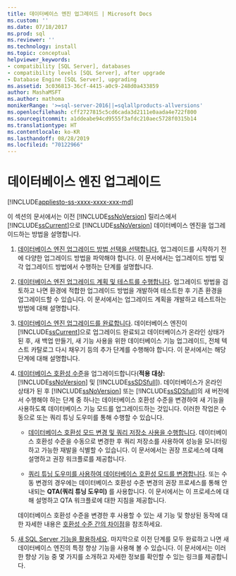 ```yaml
---
title: 데이터베이스 엔진 업그레이드 | Microsoft Docs
ms.custom: ''
ms.date: 07/18/2017
ms.prod: sql
ms.reviewer: ''
ms.technology: install
ms.topic: conceptual
helpviewer_keywords:
- compatibility [SQL Server], databases
- compatibility levels [SQL Server], after upgrade
- Database Engine [SQL Server], upgrading
ms.assetid: 3c036813-36cf-4415-a0c9-248d0a433859
author: MashaMSFT
ms.author: mathoma
monikerRange: '>=sql-server-2016||=sqlallproducts-allversions'
ms.openlocfilehash: cff2727815c5cd6cada3d2111e0aada4e722f800
ms.sourcegitcommit: a1ddeabe94cd9555f3afdc210aec5728f0315b14
ms.translationtype: HT
ms.contentlocale: ko-KR
ms.lasthandoff: 08/28/2019
ms.locfileid: "70122966"
---
```

# <a name="upgrade-database-engine"></a>데이터베이스 엔진 업그레이드

[!INCLUDE[appliesto-ss-xxxx-xxxx-xxx-md](../../includes/appliesto-ss-xxxx-xxxx-xxx-md.md)]
  
  이 섹션의 문서에서는 이전 [!INCLUDE[ssNoVersion](../../includes/ssnoversion-md.md)] 릴리스에서 [!INCLUDE[ssCurrent](../../includes/sscurrent-md.md)]으로 [!INCLUDE[ssNoVersion](../../includes/ssnoversion-md.md)] 데이터베이스 엔진을 업그레이드하는 방법을 설명합니다.  
  
1.  [데이터베이스 엔진 업그레이드 방법 선택을 선택합니다](../../database-engine/install-windows/choose-a-database-engine-upgrade-method.md), 업그레이드를 시작하기 전에 다양한 업그레이드 방법을 파악해야 합니다. 이 문서에서는 업그레이드 방법 및 각 업그레이드 방법에서 수행하는 단계를 설명합니다.  
  
2.  [데이터베이스 엔진 업그레이드 계획 및 테스트를 수행합니다](../../database-engine/install-windows/plan-and-test-the-database-engine-upgrade-plan.md). 업그레이드 방법을 검토하고 나면 환경에 적합한 업그레이드 방법을 개발하여 테스트한 후 기존 환경을 업그레이드할 수 있습니다. 이 문서에서는 업그레이드 계획을 개발하고 테스트하는 방법에 대해 설명합니다.  
  
3.  [데이터베이스 엔진 업그레이드를 완료합니다](../../database-engine/install-windows/complete-the-database-engine-upgrade.md). 데이터베이스 엔진이 [!INCLUDE[ssCurrent](../../includes/sscurrent-md.md)]으로 업그레이드 완료되고 데이터베이스가 온라인 상태가 된 후, 새 백업 만들기, 새 기능 사용을 위한 데이터베이스 기능 업그레이드, 전체 텍스트 카탈로그 다시 채우기 등의 추가 단계를 수행해야 합니다. 이 문서에서는 해당 단계에 대해 설명합니다.  
  
4.  [데이터베이스 호환성 수준](../../t-sql/statements/alter-database-transact-sql-compatibility-level.md#compatibility-levels-and-database-engine-upgrades)을 업그레이드합니다(**적용 대상:** [!INCLUDE[ssNoVersion](../../includes/ssnoversion-md.md)] 및 [!INCLUDE[ssSDSfull](../../includes/sssdsfull-md.md)]). 데이터베이스가 온라인 상태가 된 후 [!INCLUDE[ssNoVersion](../../includes/ssnoversion-md.md)] 또는 [!INCLUDE[ssSDSfull](../../includes/sssdsfull-md.md)]의 새 버전에서 수행해야 하는 단계 중 하나는 데이터베이스 호환성 수준을 변경하여 새 기능을 사용하도록 데이터베이스 기능 모드를 업그레이드하는 것입니다. 이러한 작업은 수동으로 또는 쿼리 튜닝 도우미를 통해 수행할 수 있습니다. 

    - [데이터베이스 호환성 모드 변경 및 쿼리 저장소 사용을 수행합니다](../../database-engine/install-windows/change-the-database-compatibility-mode-and-use-the-query-store.md). 데이터베이스 호환성 수준을 수동으로 변경한 후 쿼리 저장소를 사용하여 성능을 모니터링하고 가능한 재발을 식별할 수 있습니다. 이 문서에서는 권장 프로세스에 대해 설명하고 권장 워크플로를 제공합니다.  

    - [쿼리 튜닝 도우미를 사용하여 데이터베이스 호환성 모드를 변경합니다](../../relational-databases/performance/upgrade-dbcompat-using-qta.md). 또는 수동 변경의 경우에는 데이터베이스 호환성 수준 변경의 권장 프로세스를 통해 안내되는 **QTA(쿼리 튜닝 도우미)** 를 사용합니다. 이 문서에서는 이 프로세스에 대해 설명하고 QTA 워크플로에 대한 지침을 제공합니다.  

    데이터베이스 호환성 수준을 변경한 후 사용할 수 있는 새 기능 및 향상된 동작에 대한 자세한 내용은 [호환성 수준 간의 차이점](../../t-sql/statements/alter-database-transact-sql-compatibility-level.md#compatibility-levels-and-stored-procedures)을 참조하세요.

5.  [새 SQL Server 기능을 활용하세요](https://www.microsoft.com/sql-server/sql-server-2017). 마지막으로 이전 단계를 모두 완료하고 나면 새 데이터베이스 엔진의 특정 향상 기능을 사용해 볼 수 있습니다. 이 문서에서는 이러한 향상 기능 중 몇 가지를 소개하고 자세한 정보를 확인할 수 있는 링크를 제공합니다.  
  
  
